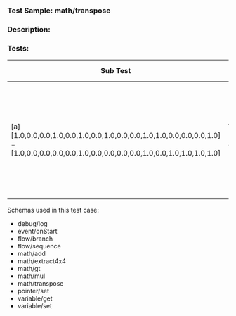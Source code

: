### **Test Sample:** math/transpose
### **Description:** 

### Tests:
| Sub Test | Result Var.Name | Result Var.Id | Expected Value
| ----------- | ----------- | ----------- |----------- |
| [a] [1.0,0.0,0.0,1.0,0.0,1.0,0.0,1.0,0.0,0.0,1.0,1.0,0.0,0.0,0.0,1.0] = [1.0,0.0,0.0,0.0,0.0,1.0,0.0,0.0,0.0,0.0,1.0,0.0,1.0,1.0,1.0,1.0] | TestResult_math/transpose_[a] [1.0,0.0,0.0,1.0,0.0,1.0,0.0,1.0,0.0,0.0,1.0,1.0,0.0,0.0,0.0,1.0] = [1.0,0.0,0.0,0.0,0.0,1.0,0.0,0.0,0.0,0.0,1.0,0.0,1.0,1.0,1.0,1.0] | 1 | 1.00000	0.00000	0.00000	0.000000.00000	1.00000	0.00000	0.000000.00000	0.00000	1.00000	0.000001.00000	1.00000	1.00000	1.00000

Schemas used in this test case:
- debug/log
- event/onStart
- flow/branch
- flow/sequence
- math/add
- math/extract4x4
- math/gt
- math/mul
- math/transpose
- pointer/set
- variable/get
- variable/set
